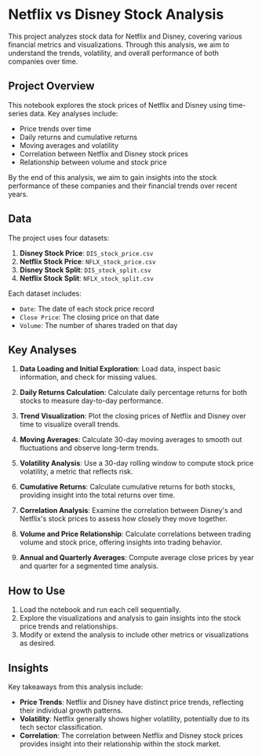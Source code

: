 # Netflix vs Disney Stock Analysis

This project analyzes stock data for Netflix and Disney, covering various financial metrics and visualizations. Through this analysis, we aim to understand the trends, volatility, and overall performance of both companies over time.

## Project Overview

This notebook explores the stock prices of Netflix and Disney using time-series data. Key analyses include:
- Price trends over time
- Daily returns and cumulative returns
- Moving averages and volatility
- Correlation between Netflix and Disney stock prices
- Relationship between volume and stock price

By the end of this analysis, we aim to gain insights into the stock performance of these companies and their financial trends over recent years.

## Data

The project uses four datasets:
1. **Disney Stock Price**: `DIS_stock_price.csv`
2. **Netflix Stock Price**: `NFLX_stock_price.csv`
3. **Disney Stock Split**: `DIS_stock_split.csv`
4. **Netflix Stock Split**: `NFLX_stock_split.csv`

Each dataset includes:
- `Date`: The date of each stock price record
- `Close Price`: The closing price on that date
- `Volume`: The number of shares traded on that day

## Key Analyses

1. **Data Loading and Initial Exploration**: Load data, inspect basic information, and check for missing values.
   
2. **Daily Returns Calculation**: Calculate daily percentage returns for both stocks to measure day-to-day performance.

3. **Trend Visualization**: Plot the closing prices of Netflix and Disney over time to visualize overall trends.

4. **Moving Averages**: Calculate 30-day moving averages to smooth out fluctuations and observe long-term trends.

5. **Volatility Analysis**: Use a 30-day rolling window to compute stock price volatility, a metric that reflects risk.

6. **Cumulative Returns**: Calculate cumulative returns for both stocks, providing insight into the total returns over time.

7. **Correlation Analysis**: Examine the correlation between Disney's and Netflix's stock prices to assess how closely they move together.

8. **Volume and Price Relationship**: Calculate correlations between trading volume and stock price, offering insights into trading behavior.

9. **Annual and Quarterly Averages**: Compute average close prices by year and quarter for a segmented time analysis.

## How to Use

1. Load the notebook and run each cell sequentially.
2. Explore the visualizations and analysis to gain insights into the stock price trends and relationships.
3. Modify or extend the analysis to include other metrics or visualizations as desired.

## Insights

Key takeaways from this analysis include:
- **Price Trends**: Netflix and Disney have distinct price trends, reflecting their individual growth patterns.
- **Volatility**: Netflix generally shows higher volatility, potentially due to its tech sector classification.
- **Correlation**: The correlation between Netflix and Disney stock prices provides insight into their relationship within the stock market.
